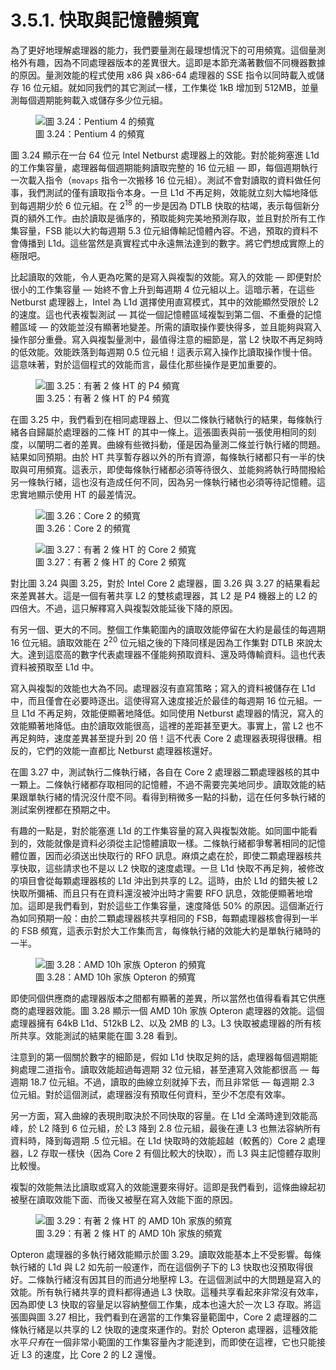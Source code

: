 # 3.5.1. 快取與記憶體頻寬

為了更好地理解處理器的能力，我們要量測在最理想情況下的可用頻寬。這個量測格外有趣，因為不同處理器版本的差異很大。這即是本節充滿著數個不同機器數據的原因。量測效能的程式使用 x86 與 x86-64 處理器的 SSE 指令以同時載入或儲存 16 位元組。就如同我們的其它測試一樣，工作集從 1kB 增加到 512MB，並量測每個週期能夠載入或儲存多少位元組。

<figure>
  <img src="../../assets/figure-3.24.png" alt="圖 3.24：Pentium 4 的頻寬">
  <figcaption>圖 3.24：Pentium 4 的頻寬</figcaption>
</figure>

圖 3.24 顯示在一台 64 位元 Intel Netburst 處理器上的效能。對於能夠塞進 L1d 的工作集容量，處理器每個週期能夠讀取完整的 16 位元組 –– 即，每個週期執行一次載入指令（`movaps` 指令一次搬移 16 位元組）。測試不會對讀取的資料做任何事，我們測試的僅有讀取指令本身。一旦 L1d 不再足夠，效能就立刻大幅地降低到每週期少於 6 位元組。在 2<sup>18</sup> 的一步是因為 DTLB 快取的枯竭，表示每個新分頁的額外工作。由於讀取是循序的，預取能夠完美地預測存取，並且對於所有工作集容量，FSB 能以大約每週期 5.3 位元組傳輸記憶體內容。不過，預取的資料不會傳播到 L1d。這些當然是真實程式中永遠無法達到的數字。將它們想成實際上的極限吧。

比起讀取的效能，令人更為吃驚的是寫入與複製的效能。寫入的效能 –– 即便對於很小的工作集容量 –– 始終不會上升到每週期 4 位元組以上。這暗示著，在這些 Netburst 處理器上，Intel 為 L1d 選擇使用直寫模式，其中的效能顯然受限於 L2 的速度。這也代表複製測試 –– 其從一個記憶體區域複製到第二個、不重疊的記憶體區域 –– 的效能並沒有顯著地變差。所需的讀取操作要快得多，並且能夠與寫入操作部分重疊。寫入與複製量測中，最值得注意的細節是，當 L2 快取不再足夠時的低效能。效能跌落到每週期 0.5 位元組！這表示寫入操作比讀取操作慢十倍。這意味著，對於這個程式的效能而言，最佳化那些操作是更加重要的。

<figure>
  <img src="../../assets/figure-3.25.png" alt="圖 3.25：有著 2 條 HT 的 P4 頻寬">
  <figcaption>圖 3.25：有著 2 條 HT 的 P4 頻寬</figcaption>
</figure>

在圖 3.25 中，我們看到在相同處理器上、但以二條執行緒執行的結果，每條執行緒各自歸屬於處理器的二條 HT 的其中一條上。這張圖表與前一張使用相同的刻度，以闡明二者的差異。曲線有些微抖動，僅是因為量測二條並行執行緒的問題。結果如同預期。由於 HT 共享暫存器以外的所有資源，每條執行緒都只有一半的快取與可用頻寬。這表示，即使每條執行緒都必須等待很久、並能夠將執行時間撥給另一條執行緒，這也沒有造成任何不同，因為另一條執行緒也必須等待記憶體。這忠實地顯示使用 HT 的最差情況。

<figure>
  <img src="../../assets/figure-3.26.png" alt="圖 3.26：Core 2 的頻寬">
  <figcaption>圖 3.26：Core 2 的頻寬</figcaption>
</figure>

<figure>
  <img src="../../assets/figure-3.27.png" alt="圖 3.27：有著 2 條 HT 的 Core 2 頻寬">
  <figcaption>圖 3.27：有著 2 條 HT 的 Core 2 頻寬</figcaption>
</figure>

對比圖 3.24 與圖 3.25，對於 Intel Core 2 處理器，圖 3.26 與 3.27 的結果看起來差異甚大。這是一個有著共享 L2 的雙核處理器，其 L2 是 P4 機器上的 L2 的四倍大。不過，這只解釋寫入與複製效能延後下降的原因。

有另一個、更大的不同。整個工作集範圍內的讀取效能停留在大約是最佳的每週期 16 位元組。讀取效能在 2<sup>20</sup> 位元組之後的下降同樣是因為工作集對 DTLB 來說太大。達到這麼高的數字代表處理器不僅能夠預取資料、還及時傳輸資料。這也代表資料被預取至 L1d 中。

寫入與複製的效能也大為不同。處理器沒有直寫策略；寫入的資料被儲存在 L1d 中，而且僅會在必要時逐出。這使得寫入速度接近於最佳的每週期 16 位元組。一旦 L1d 不再足夠，效能便顯著地降低。如同使用 Netburst 處理器的情況，寫入的效能顯著地降低。由於讀取效能很高，這裡的差距甚至更大。事實上，當 L2 也不再足夠時，速度差異甚至提升到 20 倍！這不代表 Core 2 處理器表現得很糟。相反的，它們的效能一直都比 Netburst 處理器核還好。

在圖 3.27 中，測試執行二條執行緒，各自在 Core 2 處理器二顆處理器核的其中一顆上。二條執行緒都存取相同的記憶體，不過不需要完美地同步。讀取效能的結果跟單執行緒的情況沒什麼不同。看得到稍微多一點的抖動，這在任何多執行緒的測試案例裡都在預期之中。

有趣的一點是，對於能塞進 L1d 的工作集容量的寫入與複製效能。如同圖中能看到的，效能就像是資料必須從主記憶體讀取一樣。二條執行緒都爭奪著相同的記憶體位置，因而必須送出快取行的 RFO 訊息。麻煩之處在於，即使二顆處理器核共享快取，這些請求也不是以 L2 快取的速度處理。一旦 L1d 快取不再足夠，被修改的項目會從每顆處理器核的 L1d 沖出到共享的 L2。這時，由於 L1d 的錯失被 L2 快取所彌補、而且只有在資料還沒被沖出時才需要 RFO 訊息，效能便顯著地增加。這即是我們看到，對於這些工作集容量，速度降低 50% 的原因。這個漸近行為如同預期一般：由於二顆處理器核共享相同的 FSB，每顆處理器核會得到一半的 FSB 頻寬，這表示對於大工作集而言，每條執行緒的效能大約是單執行緒時的一半。

<figure>
  <img src="../../assets/figure-3.28.png" alt="圖 3.28：AMD 10h 家族 Opteron 的頻寬">
  <figcaption>圖 3.28：AMD 10h 家族 Opteron 的頻寬</figcaption>
</figure>

即使同個供應商的處理器版本之間都有顯著的差異，所以當然也值得看看其它供應商的處理器效能。圖 3.28 顯示一個 AMD 10h 家族 Opteron 處理器的效能。這個處理器擁有 64kB L1d、512kB L2、以及 2MB 的 L3。L3 快取被處理器的所有核所共享。效能測試的結果能在圖 3.28 看到。

注意到的第一個關於數字的細節是，假如 L1d 快取足夠的話，處理器每個週期能夠處理二道指令。讀取效能超過每週期 32 位元組，甚至連寫入效能都很高 –– 每週期 18.7 位元組。不過，讀取的曲線立刻就掉下去，而且非常低 –– 每週期 2.3 位元組。對於這個測試，處理器沒有預取任何資料，至少不怎麼有效率。

另一方面，寫入曲線的表現則取決於不同快取的容量。在 L1d 全滿時達到效能高峰，於 L2 降到 6 位元組，於 L3 降到 2.8 位元組，最後在連 L3 也無法容納所有資料時，降到每週期 .5 位元組。在 L1d 快取時的效能超越（較舊的）Core 2 處理器，L2 存取一樣快（因為 Core 2 有個比較大的快取），而 L3 與主記憶體存取則比較慢。

複製的效能無法比讀取或寫入的效能還要來得好。這即是我們看到，這條曲線起初被壓在讀取效能下面、而後又被壓在寫入效能下面的原因。

<figure>
  <img src="../../assets/figure-3.29.png" alt="圖 3.29：有著 2 條 HT 的 AMD 10h 家族的頻寬">
  <figcaption>圖 3.29：有著 2 條 HT 的 AMD 10h 家族的頻寬</figcaption>
</figure>

Opteron 處理器的多執行緒效能顯示於圖 3.29。讀取效能基本上不受影響。每條執行緒的 L1d 與 L2 如先前一般運作，而在這個例子下的 L3 快取也沒預取得很好。二條執行緒沒有因其目的而過分地壓榨 L3。在這個測試中的大問題是寫入的效能。所有執行緒共享的資料都得通過 L3 快取。這種共享看起來非常沒有效率，因為即使 L3 快取的容量足以容納整個工作集，成本也遠大於一次 L3 存取。將這張圖與圖 3.27 相比，我們看到在適當的工作集容量範圍中，Core 2 處理器的二條執行緒是以共享的 L2 快取的速度來運作的。對於 Opteron 處理器，這種效能水平*只有*在一個非常小範圍的工作集容量內才能達到，而即使在這裡，它也只能接近 L3 的速度，比 Core 2 的 L2 還慢。

